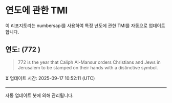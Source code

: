 
# 연도에 관한 TMI

이 리포지토리는 numbersapi를 사용하여 특정 년도에 관한 TMI를 자동으로 업데이트합니다.

## 연도: (772 )
> 772 is the year that Caliph Al-Mansur orders Christians and Jews in Jerusalem to be stamped on their hands with a distinctive symbol.

⏳ 업데이트 시간: 2025-09-17 10:52:11 (UTC)

---
자동 업데이트 봇에 의해 관리됩니다.
